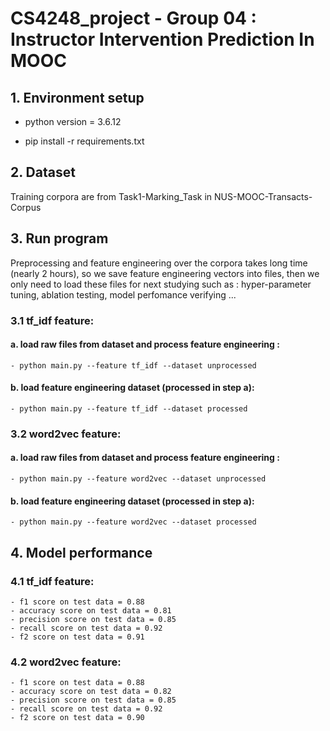 # CS4248_project - Group 04 : Instructor Intervention Prediction In MOOC

## 1. Environment setup

- python version = 3.6.12

- pip install -r requirements.txt

## 2. Dataset
Training corpora are from Task1-Marking_Task in NUS-MOOC-Transacts-Corpus

## 3. Run program
Preprocessing and feature engineering over the corpora takes long time (nearly 2 hours), so we save feature engineering vectors into files, then we only need to load these files for next studying such as : hyper-parameter tuning, ablation testing, model perfomance verifying ...
### 3.1 tf_idf feature: 
#### a. load raw files from dataset and process feature engineering : 
	- python main.py --feature tf_idf --dataset unprocessed
#### b. load feature engineering dataset (processed in step a):
	- python main.py --feature tf_idf --dataset processed

### 3.2 word2vec feature: 
#### a. load raw files from dataset and process feature engineering :
	- python main.py --feature word2vec --dataset unprocessed
#### b. load feature engineering dataset (processed in step a):
	- python main.py --feature word2vec --dataset processed

## 4. Model performance
### 4.1 tf_idf feature: 
	- f1 score on test data = 0.88
	- accuracy score on test data = 0.81
	- precision score on test data = 0.85
	- recall score on test data = 0.92
	- f2 score on test data = 0.91

### 4.2 word2vec feature: 
	- f1 score on test data = 0.88
	- accuracy score on test data = 0.82
	- precision score on test data = 0.85
	- recall score on test data = 0.92
	- f2 score on test data = 0.90

